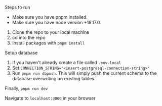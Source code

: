 Steps to run

- Make sure you have pnpm installed.
- Make sure you have node version +18.17.0

1. Clone the repo to your local machine
2. cd into the repo
3. Install packages with `pnpm install`

Setup database

1. If you haven't already create a file called `.env.local`
2. Set `CONNECTION_STRING="<insert-postgresql-connection-string>"`
3. Run `pnpm run dbpush`. This will simply push the current schema to the database overwriting an existing tables.

Finally,
`pnpm run dev`

Navigate to `localhost:3000` in your browser
